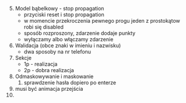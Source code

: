 5. Model bąbelkowy - stop propagation
	- przyciski reset i stop propagation
	- w momencie przekroczenia pewnego progu jeden z prostokątow robi się disabled
	- sposób rozproszony, zdarzenie dodaje punkty
	- wyłączamy albo włączamy zdarzenie
6.  Walidacja (obce znaki w imieniu i nazwisku)
	 - dwa sposoby na nr telefonu
7. Sekcje
	- 1p - realizacja
	- 2p - dobra realizacja
8. Odmaskowywanie i maskowanie
	1. sprawdzenie hasła dopiero po enterze
9. musi być animacja przejścia
10. 